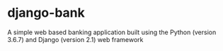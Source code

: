 # django-bank
A simple web based banking application built using the Python (version 3.6.7) and Django (version 2.1) web framework
